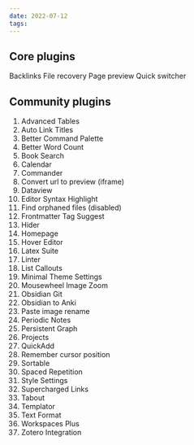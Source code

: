 ```yaml
---
date: 2022-07-12
tags:
---
```


## Core plugins
Backlinks
File recovery
Page preview
Quick switcher

## Community plugins
1. Advanced Tables
2. Auto Link Titles
3. Better Command Palette
4. Better Word Count
5. Book Search
7. Calendar
8. Commander
9. Convert url to preview (iframe)
10. Dataview
12. Editor Syntax Highlight
13. Find orphaned files (disabled)
14. Frontmatter Tag Suggest
15. Hider
16. Homepage
17. Hover Editor
18. Latex Suite
19. Linter
20. List Callouts
21. Minimal Theme Settings
22. Mousewheel Image Zoom
23. Obsidian Git
24. Obsidian to Anki
25. Paste image rename
26. Periodic Notes
27. Persistent Graph
28. Projects
29. QuickAdd
30. Remember cursor position
31. Sortable
32. Spaced Repetition
33. Style Settings
34. Supercharged Links
35. Tabout
36. Templator
37. Text Format
38. Workspaces Plus
39. Zotero Integration